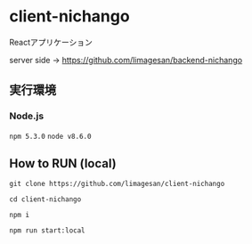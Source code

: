 # client-nichango
Reactアプリケーション

server side -> https://github.com/limagesan/backend-nichango

## 実行環境

### Node.js
`npm 5.3.0`
`node v8.6.0`


## How to RUN (local)

```shell-session
git clone https://github.com/limagesan/client-nichango
```

```shell-session
cd client-nichango
```

```shell-session
npm i
```

```shell-session
npm run start:local
```